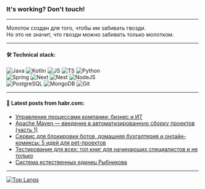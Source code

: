 ### It's working? Don't touch!

---
Молоток создан для того, чтобы им забивать гвозди. <br>
Но это не значит, что гвозди можно забивать только молотком.

---

#### 🛠️ Technical stack:

![Java](https://img.shields.io/badge/Java-informational?logo=Oracle&style=flat&logoColor=white&color=FF4500)
![Kotlin](https://img.shields.io/badge/Kotlin-informational?logo=Kotlin&style=flat&logoColor=white&color=774D97)
![JS](https://img.shields.io/badge/JS-informational?logo=javaScript&style=flat&logoColor=black&color=F7Df1E)
![TS](https://img.shields.io/badge/TypeScript-informational?logo=typeScript&style=flat&logoColor=black&color=017acc)
![Python](https://img.shields.io/badge/Python-informational?logo=Python&style=flat&logoColor=black&color=ffdd54) <br>
![Spring](https://img.shields.io/badge/SpringBoot-informational?logo=SpringBoot&style=flat&logoColor=white&color=6DB33F) 
![Next](https://img.shields.io/badge/Next.js-informational?logo=Next.js&style=flat&logoColor=white&color=3671a1)
![Nest](https://img.shields.io/badge/NestJS-informational?logo=NestJS&style=flat&logoColor=white&color=E0234E)
![NodeJS](https://img.shields.io/badge/NodeJS-informational?logo=node.js&style=flat&logoColor=white&color=70A760) <br>
![PostgreSQL](https://img.shields.io/badge/PostgreSQL-informational?logo=PostgreSQL&style=flat&logoColor=white&color=DAA520)
![MongoDB](https://img.shields.io/badge/MongoDB-informational?logo=MongoDB&style=flat&logoColor=white&color=870000)
![Git](https://img.shields.io/badge/Git-informational?logo=git&style=flat&logoColor=white&color=f74e28)

___

#### 💬 Latest posts from habr.com:

<!-- BLOG-POST-LIST:START -->
- [Управление процессами компании: бизнес и ИТ](https://habr.com/ru/companies/mvideo/articles/789350/?utm_source=habrahabr&utm_medium=rss&utm_campaign=789350)
- [Apache Maven — введение в автоматизированную сборку проектов &lpar;часть 1&rpar;](https://habr.com/ru/articles/789344/?utm_source=habrahabr&utm_medium=rss&utm_campaign=789344)
- [Сервис для блокировки ботов, домашняя бухгалтерия и онлайн-комиксы: 5 идей для pet-проектов](https://habr.com/ru/companies/selectel/articles/789232/?utm_source=habrahabr&utm_medium=rss&utm_campaign=789232)
- [Тестирование для всех: топ книг для начинающих специалистов и не только](https://habr.com/ru/companies/ru_mts/articles/789300/?utm_source=habrahabr&utm_medium=rss&utm_campaign=789300)
- [Система естественных единиц Рыбникова](https://habr.com/ru/articles/789318/?utm_source=habrahabr&utm_medium=rss&utm_campaign=789318)
<!-- BLOG-POST-LIST:END -->

---
[![Top Langs](https://github-readme-stats-git-master-advtsetting-gmailcom.vercel.app/api/top-langs/?username=zloylis&langs_count=10&hide_title=false&title_color=e6edf3&size_weight=0.5&count_weight=0.5&layout=compact&hide_border=true&theme=dracula)](https://github.com/zloylis)

<!-- ![GitHub stats](https://github-readme-stats-git-master-advtsetting-gmailcom.vercel.app/api?username=zloylis&show_icons=true&hide_border=true&theme=dracula&hide_title=true&include_all_commits=true&count_private=true&hide=contribs&hide_rank=true) -->
